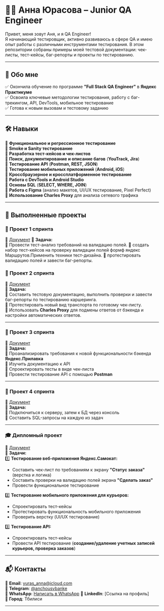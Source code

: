 # 👩‍💻 Анна Юрасова – Junior QA Engineer  

Привет, меня зовут Аня, и я QA Engineer!  
Я начинающий тестировщик, активно развиваюсь в сфере QA и имею опыт работы с различными инструментами тестирования. В этом репозитории собраны примеры моей тестовой документации: чек-листы, тест-кейсы, баг-репорты и проекты по тестированию.  

---

## 🎯 Обо мне  
✅ Окончила обучение по программе **"Full Stack QA Engineer"** в **Яндекс Практикуме**  
✅ Освоила ключевые методологии тестирования, работу с баг-трекингом, API, DevTools, мобильное тестирование  
✅ Готова к новым вызовам и тестовому заданию  

---

## 🛠️ Навыки  
🔹 **Функциональное и регрессионное тестирование**  
🔹 **Smoke и Sanity тестирование**  
🔹 **Разработка тест-кейсов и чек-листов**  
🔹 **Поиск, документирование и описание багов** (**YouTrack, Jira**)  
🔹 **Тестирование API** (**Postman, REST, JSON**)  
🔹 **Тестирование мобильных приложений** (**Android, iOS**)  
🔹 **Кроссбраузерное и кроссплатформенное тестирование**  
🔹 **Работа с DevTools и Android Studio**  
🔹 **Основы SQL** (**SELECT, WHERE, JOIN**)  
🔹 **Работа с Figma** (анализ макетов, UI/UX тестирование, Pixel Perfect)  
🔹 **Использование Charles Proxy** для анализа сетевого трафика  

---

## 📂 Выполненные проекты  
### 📌 **Проект 1 спринта**  
📄 [Документ](https://docs.google.com/spreadsheets/d/1W1XjU0UgLPJ1V9R_9kcQm4V_T6PeHtOHX81uxlvPQqM/edit?usp=sharing)
📌 **Задача:**  
🔹 Провести тест-анализ требований на валидацию полей.
🔹 создать набор тест-кейсов на проверку валидации полей формф яндекс Маршрутов.Применить техники тест-дизайна.
🔹 протестировать валидацию полей и завести баг-репорты. 


### 📌 **Проект 2 спринта**  
📄 [Документ](https://docs.google.com/spreadsheets/d/1ov2qG8zlvTXicZdo1RgDANnTHw4EMxpxFyFeZ-WO5xs/edit?usp=sharing)  
📌 **Задача:**  
🔹 Составить тестовую документацию, выполнить проверки и завести баг-репорты по тестированию каршеринга.  
🔹 Протестировать новый вид транспорта по готовому чек-листу.  
🔹 Использовать **Charles Proxy** для подмены ответов от бэкенда и настройки автоматических ответов.  

---

### 📌 **Проект 3 спринта**  
📄 [Документ](https://docs.google.com/spreadsheets/d/1Qvj-tATCM_IsRaklzoKbwEPdpwmFvO-3bIjmXtSM9qs/edit?usp=sharing)  
📌 **Задача:**  
🔹 Проанализировать требования к новой функциональности бэкенда **Яндекс.Прилавка**  
🔹 Изучить документацию к API  
🔹 Спроектировать тесты в виде чек-листа  
🔹 Провести тестирование API с помощью **Postman**  

---

### 📌 **Проект 4 спринта**  
📄 [Документ](https://docs.google.com/document/d/1SzUg8Vw_njQozs6BxP43E-RQzn7RCXp_eDyqVUQZiFY/edit?usp=sharing)  
📌 **Задача:**  
🔹 Подключиться к серверу, затем к БД через консоль  
🔹 Составить SQL-запросы на каждую из задач  

---

### 🎓 **Дипломный проект**  
📄 [Документ](https://docs.google.com/spreadsheets/d/1-zpt9U2R2G00PMjmYlYbpRalkekMNjuZwVXzKB9JS1U/edit?usp=sharing)  
📌 **Задачи:**  
1️⃣ **Тестирование веб-приложения Яндекс.Самокат:**  
   - Составить чек-лист по требованиям к экрану **"Статус заказа"** (верстка и логика)  
   - Составить проверки на валидацию полей экрана **"Сделать заказ"**  
   - Провести функциональное тестирование  

2️⃣ **Тестирование мобильного приложения для курьеров:**  
   - Спроектировать тест-кейсы  
   - Протестировать функциональность мобильного приложения  
   - Проверить верстку (UI/UX тестирование)  

3️⃣ **Тестирование API:**  
   - Спроектировать тест-кейсы  
   - Провести API тестирование (**создание/удаление учетных записей курьеров, проверка заказов**)  

---

## 📬 Контакты  
📧 **Email**: [yuras_anna@icloud.com](mailto:yuras_anna@icloud.com)  
📱 **Telegram**: [@anchousvbanke](https://t.me/anchousvbanke)  
📱 **WhatsApp**: [Написать в WhatsApp](https://wa.me/79107625948) 
💼 **LinkedIn**: [Ссылка на профиль]  
📍 **Город**: Тбилиси  

---
